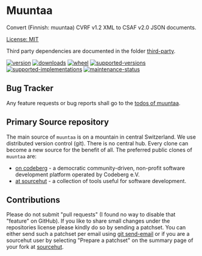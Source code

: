 # Muuntaa

Convert (Finnish: muuntaa) CVRF v1.2 XML to CSAF v2.0 JSON documents.

[License: MIT](https://git.sr.ht/~sthagen/muuntaa/tree/default/item/LICENSE)

Third party dependencies are documented in the folder [third-party](docs/third-party/README.md).

[![version](https://img.shields.io/pypi/v/muuntaa.svg?style=flat)](https://pypi.python.org/pypi/muuntaa/)
[![downloads](https://static.pepy.tech/badge/muuntaa/month)](https://pepy.tech/project/muuntaa)
[![wheel](https://img.shields.io/pypi/wheel/muuntaa.svg?style=flat)](https://pypi.python.org/pypi/muuntaa/)
[![supported-versions](https://img.shields.io/pypi/pyversions/muuntaa.svg?style=flat)](https://pypi.python.org/pypi/muuntaa/)
[![supported-implementations](https://img.shields.io/pypi/implementation/muuntaa.svg?style=flat)](https://pypi.python.org/pypi/muuntaa/)
[![maintenance-status](https://img.shields.io/github/commit-activity/y/sthagen/muuntaa.svg?style=flat)](https://git.sr.ht/~sthagen/muuntaa/log)

## Bug Tracker

Any feature requests or bug reports shall go to the [todos of muuntaa](https://todo.sr.ht/~sthagen/muuntaa).

## Primary Source repository

The main source of `muuntaa` is on a mountain in central Switzerland.
We use distributed version control (git).
There is no central hub.
Every clone can become a new source for the benefit of all.
The preferred public clones of `muuntaa` are:

* [on codeberg](https://codeberg.org/sthagen/muuntaa) - a democratic community-driven, non-profit software development platform operated by Codeberg e.V.
* [at sourcehut](https://git.sr.ht/~sthagen/muuntaa) - a collection of tools useful for software development.

## Contributions

Please do not submit "pull requests" (I found no way to disable that "feature" on GitHub).
If you like to share small changes under the repositories license please kindly do so by sending a patchset.
You can either send such a patchset per email using [git send-email](https://git-send-email.io) or 
if you are a sourcehut user by selecting "Prepare a patchset" on the summary page of your fork at [sourcehut](https://git.sr.ht/).
